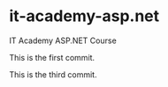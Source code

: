 # it-academy-asp.net
IT Academy ASP.NET Course

This is the first commit.

This is the third commit.
